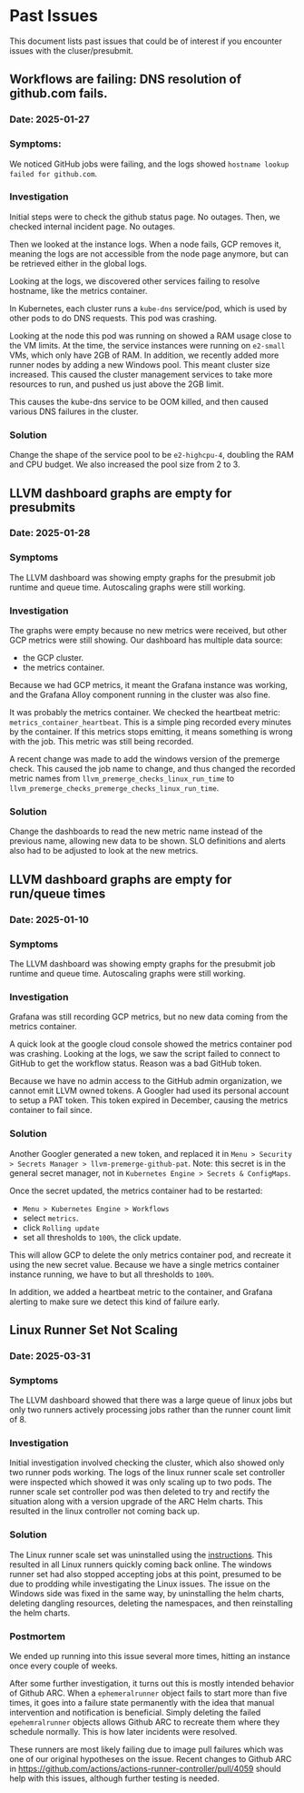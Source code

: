# Past Issues

This document lists past issues that could be of interest if you encounter
issues with the cluser/presubmit.

## Workflows are failing: DNS resolution of github.com fails.

### Date: 2025-01-27

### Symptoms:

We noticed GitHub jobs were failing, and the logs showed `hostname lookup
failed for github.com`.

### Investigation

Initial steps were to check the github status page. No outages.
Then, we checked internal incident page. No outages.

Then we looked at the instance logs.
When a node fails, GCP removes it, meaning the logs are not accessible from
the node page anymore, but can be retrieved either in the global logs.

Looking at the logs, we discovered other services failing to resolve
hostname, like the metrics container.

In Kubernetes, each cluster runs a `kube-dns` service/pod, which is used
by other pods to do DNS requests.
This pod was crashing.

Looking at the node this pod was running on showed a RAM usage close to the
VM limits.
At the time, the service instances were running on `e2-small` VMs, which only
have 2GB of RAM.
In addition, we recently added more runner nodes by adding a new Windows pool.
This meant cluster size increased. This caused the cluster management services
to take more resources to run, and pushed us just above the 2GB limit.

This causes the kube-dns service to be OOM killed, and then caused various DNS
failures in the cluster.

### Solution

Change the shape of the service pool to be `e2-highcpu-4`, doubling the RAM
and CPU budget. We also increased the pool size from 2 to 3.

## LLVM dashboard graphs are empty for presubmits

### Date: 2025-01-28

### Symptoms

The LLVM dashboard was showing empty graphs for the presubmit job runtime and
queue time. Autoscaling graphs were still working.

### Investigation

The graphs were empty because no new metrics were received, but other GCP
metrics were still showing.
Our dashboard has multiple data source:
 - the GCP cluster.
 - the metrics container.

Because we had GCP metrics, it meant the Grafana instance was working, and
the Grafana Alloy component running in the cluster was also fine.

It was probably the metrics container.
We checked the heartbeat metric: `metrics_container_heartbeat`.
This is a simple ping recorded every minutes by the container. If this
metrics stops emitting, it means something is wrong with the job.
This metric was still being recorded.

A recent change was made to add the windows version of the premerge check.
This caused the job name to change, and thus changed the recorded metric
names from `llvm_premerge_checks_linux_run_time` to
`llvm_premerge_checks_premerge_checks_linux_run_time`.

### Solution

Change the dashboards to read the new metric name instead of the previous
name, allowing new data to be shown.
SLO definitions and alerts also had to be adjusted to look at the new metrics.

## LLVM dashboard graphs are empty for run/queue times

### Date: 2025-01-10

### Symptoms

The LLVM dashboard was showing empty graphs for the presubmit job runtime and
queue time. Autoscaling graphs were still working.

### Investigation

Grafana was still recording GCP metrics, but no new data coming from the
metrics container.

A quick look at the google cloud console showed the metrics container pod was
crashing.
Looking at the logs, we saw the script failed to connect to GitHub to get
the workflow status. Reason was a bad GitHub token.

Because we have no admin access to the GitHub admin organization, we cannot
emit LLVM owned tokens. A Googler had used its personal account to setup a
PAT token. This token expired in December, causing the metrics container
to fail since.

### Solution

Another Googler generated a new token, and replaced it in `Menu > Security > Secrets Manager > llvm-premerge-github-pat`.
Note: this secret is in the general secret manager, not in `Kubernetes Engine > Secrets & ConfigMaps`.

Once the secret updated, the metrics container had to be restarted:
- `Menu > Kubernetes Engine > Workflows`
- select `metrics`.
- click `Rolling update`
- set all thresholds to `100%`, the click update.

This will allow GCP to delete the only metrics container pod, and recreate it
using the new secret value.
Because we have a single metrics container instance running, we have to but
all thresholds to `100%`.

In addition, we added a heartbeat metric to the container, and Grafana
alerting to make sure we detect this kind of failure early.

## Linux Runner Set Not Scaling

### Date: 2025-03-31

### Symptoms

The LLVM dashboard showed that there was a large queue of linux jobs but
only two runners actively processing jobs rather than the runner count limit
of 8.

### Investigation

Initial investigation involved checking the cluster, which also showed only
two runner pods working. The logs of the linux runner scale set controller
were inspected which showed it was only scaling up to two pods. The runner
scale set controller pod was then deleted to try and rectify the situation
along with a version upgrade of the ARC Helm charts. This resulted in the
linux controller not coming back up.

### Solution

The Linux runner scale set was uninstalled using the
[instructions](cluster-management.md#upgradingresetting-github-arc). This
resulted in all Linux runners quickly coming back online. The windows runner
set had also stopped accepting jobs at this point, presumed to be due to
prodding while investigating the Linux issues. The issue on the Windows
side was fixed in the same way, by uninstalling the helm charts, deleting
dangling resources, deleting the namespaces, and then reinstalling the
helm charts.

### Postmortem

We ended up running into this issue several more times, hitting an instance
once every couple of weeks.

After some further investigation, it turns out this is mostly intended behavior
of Github ARC. When a `ephemeralrunner` object fails to start more than five
times, it goes into a failure state permanently with the idea that manual
intervention and notification is beneficial. Simply deleting the failed
`epehemralrunner` objects allows Github ARC to recreate them where they schedule
normally. This is how later incidents were resolved.

These runners are most likely failing due to image pull failures which was one
of our original hypotheses on the issue. Recent changes to Github ARC
in https://github.com/actions/actions-runner-controller/pull/4059 should help
with this issues, although further testing is needed.
